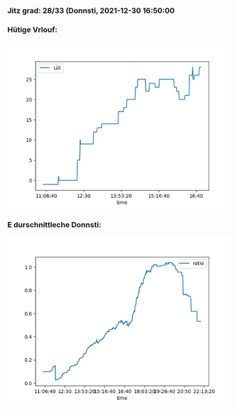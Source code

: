 ### Jitz grad: 28/33 (Donnsti, 2021-12-30 16:50:00

### Hütige Vrlouf:
![Graph](Today.png)

### E durschnittleche Donnsti:
![Graph](Donnsti.png)
